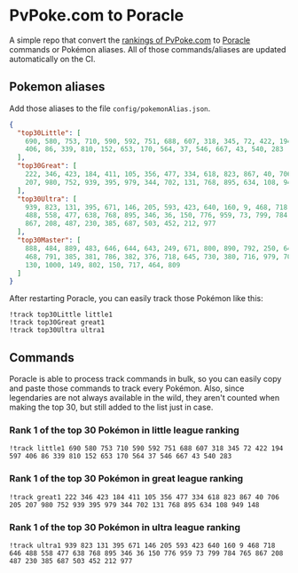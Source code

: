 # PvPoke.com to Poracle
A simple repo that convert the [rankings of PvPoke.com](https://pvpoke.com/rankings/) to [Poracle](https://github.com/KartulUdus/PoracleJS) commands or Pokémon aliases. 
All of those commands/aliases are updated automatically on the CI.

## Pokemon aliases
Add those aliases to the file `config/pokemonAlias.json`. 

<!-- aliases-start -->
```json
{
  "top30Little": [
    690, 580, 753, 710, 590, 592, 751, 688, 607, 318, 345, 72, 422, 194, 597,
    406, 86, 339, 810, 152, 653, 170, 564, 37, 546, 667, 43, 540, 283
  ],
  "top30Great": [
    222, 346, 423, 184, 411, 105, 356, 477, 334, 618, 823, 867, 40, 706, 205,
    207, 980, 752, 939, 395, 979, 344, 702, 131, 768, 895, 634, 108, 949, 148
  ],
  "top30Ultra": [
    939, 823, 131, 395, 671, 146, 205, 593, 423, 640, 160, 9, 468, 718, 646,
    488, 558, 477, 638, 768, 895, 346, 36, 150, 776, 959, 73, 799, 784, 765,
    867, 208, 487, 230, 385, 687, 503, 452, 212, 977
  ],
  "top30Master": [
    888, 484, 889, 483, 646, 644, 643, 249, 671, 800, 890, 792, 250, 648, 383,
    468, 791, 385, 381, 786, 382, 376, 718, 645, 730, 380, 716, 979, 706, 892,
    130, 1000, 149, 802, 150, 717, 464, 809
  ]
}
```
<!-- aliases-end -->

After restarting Poracle, you can easily track those Pokémon like this:
```shell
!track top30Little little1
!track top30Great great1
!track top30Ultra ultra1
```

## Commands
Poracle is able to process track commands in bulk, so you can easily copy and paste those commands to track every Pokémon. 
Also, since legendaries are not always available in the wild, they aren't counted when making the top 30, but still added to the list just in case.

### Rank 1 of the top 30 Pokémon in little league ranking
<!-- top30little-start -->
```
!track little1 690 580 753 710 590 592 751 688 607 318 345 72 422 194 597 406 86 339 810 152 653 170 564 37 546 667 43 540 283
```
<!-- top30little-end -->

### Rank 1 of the top 30 Pokémon in great league ranking
<!-- top30great-start -->
```
!track great1 222 346 423 184 411 105 356 477 334 618 823 867 40 706 205 207 980 752 939 395 979 344 702 131 768 895 634 108 949 148
```
<!-- top30great-end -->

### Rank 1 of the top 30 Pokémon in ultra league ranking
<!-- top30ultra-start -->
```
!track ultra1 939 823 131 395 671 146 205 593 423 640 160 9 468 718 646 488 558 477 638 768 895 346 36 150 776 959 73 799 784 765 867 208 487 230 385 687 503 452 212 977
```
<!-- top30ultra-end -->
